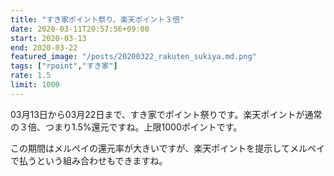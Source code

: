 ```yaml
---
title: "すき家ポイント祭り、楽天ポイント３倍"
date: 2020-03-11T20:57:56+09:00
start: 2020-03-13
end: 2020-03-22
featured_image: "/posts/20200322_rakuten_sukiya.md.png"
tags: ["rpoint","すき家"]
rate: 1.5
limit: 1000
---
```


03月13日から03月22日まで、すき家でポイント祭りです。楽天ポイントが通常の３倍、つまり1.5%還元ですね。上限1000ポイントです。

この期間はメルペイの還元率が大きいですが、楽天ポイントを提示してメルペイで払うという組み合わせもできますね。

